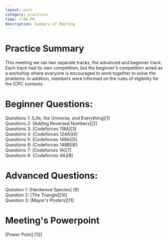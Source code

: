 ```yaml
---
layout: post
category: practices
time: 1:00 PM
description: Summary of Meeting
---
```

<h1>Practice Summary</h1>
This meeting we ran two separate tracks, the advanced and beginner track. Each track had its own competition, but the beginner's competition acted as a workshop where everyone is encouraged to work together to solve the problems. In addition, members were informed on the rules of elgibility for the ICPC contests.
<br>

<h1>Beginner Questions:</h1>
Questions 1: [Life, the Universe, and Everything][1]
<br>
Questions 2: [Adding Reversed Numbers][2]
<br>
Questions 3: [Codeforces 118A][3]
<br>
Questions 4: [Codeforces 124A][4]
<br>
Questions 5: [Codeforces 148A][5]
<br>
Questions 6: [Codeforces 148B][6]
<br>
Questions 7: [Codeforces 1A][7]
<br>
Questions 8: [Codeforces 4A][8]
<br>

<h1> Advanced Questions: </h1>
Question 1: [Hardwood Species] [9]
<br>
Question 2: [The Triangle][10]
<br>
Question 3: [Mayor's Posters][11]

<h1>Meeting's Powerpoint</h1>
[Power Point] [12]

[1]: http://www.spoj.com/problems/TEST/en/
[2]: http://www.spoj.com/problems/ADDREV/en/
[3]: http://codeforces.com/problemset/problem/118/A
[4]: http://codeforces.com/problemset/problem/124/A
[5]: http://codeforces.com/problemset/problem/148/A
[6]: http://codeforces.com/problemset/problem/148/B
[7]: http://codeforces.com/problemset/problem/1/A
[8]: http://codeforces.com/problemset/problem/4/A
[9]: http://poj.org/problem?id=2418
[10]: http://poj.org/problem?id=1163
[11]: http://poj.org/problem?id=2528
[12]: /ppt/SIG-ICPC_Fall_2016_First_Meeting.pptx